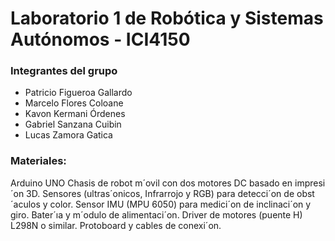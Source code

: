 # Laboratorio 1 de Robótica y Sistemas Autónomos - ICI4150

### Integrantes del grupo
- Patricio Figueroa Gallardo
- Marcelo Flores Coloane
- Kavon Kermani Órdenes
- Gabriel Sanzana Cuibin
- Lucas Zamora Gatica

### Materiales:
Arduino UNO
Chasis de robot m´ovil con dos motores DC basado en impresi´on 3D.
Sensores (ultras´onicos, Infrarrojo y RGB) para detecci´on de obst´aculos y
color.
Sensor IMU (MPU 6050) para medici´on de inclinaci´on y giro.
Bater´ıa y m´odulo de alimentaci´on.
Driver de motores (puente H) L298N o similar.
Protoboard y cables de conexi´on.
